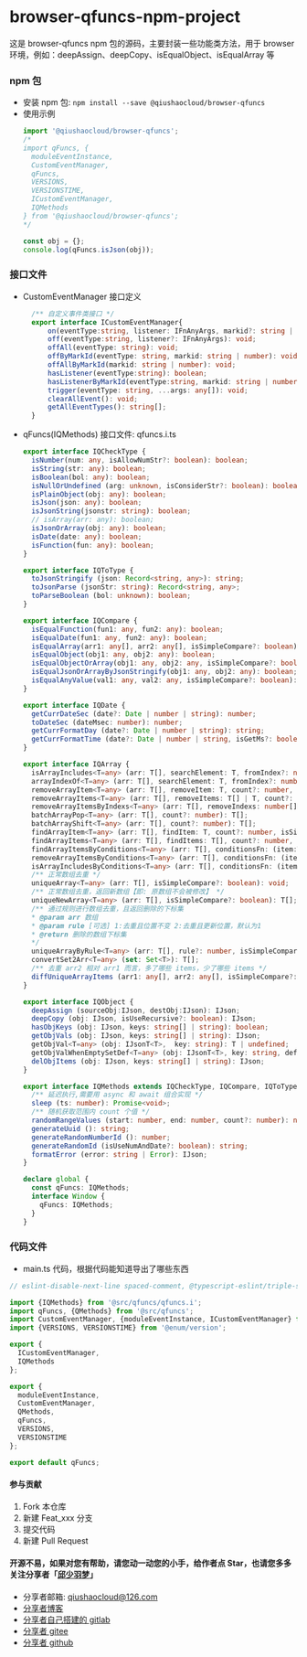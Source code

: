 # browser-qfuncs-npm-project
这是 browser-qfuncs npm 包的源码，主要封装一些功能类方法，用于 browser 环境，例如：deepAssign、deepCopy、isEqualObject、isEqualArray 等

### npm 包
* 安装 npm 包: `npm install --save @qiushaocloud/browser-qfuncs`
* 使用示例
  ```typescript
  import '@qiushaocloud/browser-qfuncs';
  /*
  import qFuncs, {
    moduleEventInstance,
    CustomEventManager,
    qFuncs,
    VERSIONS,
    VERSIONSTIME,
    ICustomEventManager,
    IQMethods
  } from '@qiushaocloud/browser-qfuncs';
  */

  const obj = {};
  console.log(qFuncs.isJson(obj));
  ```
<!-- * package.json 依赖 `@types/qtypings-browser-global`: `"@types/qtypings-browser-global": "git+https://gitee.com/qiushaocloud/npmjs-dts-types-projects.git#qtypings-browser-global"` 或 `"@types/qtypings-browser-global": "latest"` -->

### 接口文件
* CustomEventManager 接口定义
  ```typescript
    /** 自定义事件类接口 */
    export interface ICustomEventManager{
        on(eventType:string, listener: IFnAnyArgs, markid?: string | number): void;
        off(eventType:string, listener?: IFnAnyArgs): void;
        offAll(eventType: string): void;
        offByMarkId(eventType: string, markid: string | number): void;
        offAllByMarkId(markid: string | number): void;
        hasListener(eventType:string): boolean;
        hasListenerByMarkId(eventType:string, markid: string | number): boolean;
        trigger(eventType: string, ...args: any[]): void;
        clearAllEvent(): void;
        getAllEventTypes(): string[];
    }
  ```

* qFuncs(IQMethods) 接口文件: qfuncs.i.ts
  ```typescript
  export interface IQCheckType {
    isNumber(num: any, isAllowNumStr?: boolean): boolean;
    isString(str: any): boolean;
    isBoolean(bol: any): boolean;
    isNullOrUndefined (arg: unknown, isConsiderStr?: boolean): boolean;
    isPlainObject(obj: any): boolean;
    isJson(json: any): boolean;
    isJsonString(jsonstr: string): boolean;
    // isArray(arr: any): boolean;
    isJsonOrArray(obj: any): boolean;
    isDate(date: any): boolean;
    isFunction(fun: any): boolean;
  }

  export interface IQToType {
    toJsonStringify (json: Record<string, any>): string;
    toJsonParse (jsonStr: string): Record<string, any>;
    toParseBoolean (bol: unknown): boolean;
  }

  export interface IQCompare {
    isEqualFunction(fun1: any, fun2: any): boolean;
    isEqualDate(fun1: any, fun2: any): boolean;
    isEqualArray(arr1: any[], arr2: any[], isSimpleCompare?: boolean): boolean;
    isEqualObject(obj1: any, obj2: any): boolean;
    isEqualObjectOrArray(obj1: any, obj2: any, isSimpleCompare?: boolean): boolean;
    isEqualJsonOrArrayByJsonStringify(obj1: any, obj2: any): boolean;
    isEqualAnyValue(val1: any, val2: any, isSimpleCompare?: boolean): boolean;
  }

  export interface IQDate {
    getCurrDateSec (date?: Date | number | string): number;
    toDateSec (dateMsec: number): number;
    getCurrFormatDay (date?: Date | number | string): string;
    getCurrFormatTime (date?: Date | number | string, isGetMs?: boolean): string;
  }

  export interface IQArray {
    isArrayIncludes<T=any> (arr: T[], searchElement: T, fromIndex?: number, isSimpleCompare?: boolean): boolean;
    arrayIndexOf<T=any> (arr: T[], searchElement: T, fromIndex?: number, isSimpleCompare?: boolean): number;
    removeArrayItem<T=any> (arr: T[], removeItem: T, count?: number, isSimpleCompare?: boolean): number[];
    removeArrayItems<T=any> (arr: T[], removeItems: T[] | T, count?: number, isSimpleCompare?: boolean): number[];
    removeArrayItemsByIndexs<T=any> (arr: T[], removeIndexs: number[] | number): void;
    batchArrayPop<T=any> (arr: T[], count?: number): T[];
    batchArrayShift<T=any> (arr: T[], count?: number): T[];
    findArrayItem<T=any> (arr: T[], findItem: T, count?: number, isSimpleCompare?: boolean): number[];
    findArrayItems<T=any> (arr: T[], findItems: T[], count?: number, isSimpleCompare?: boolean): number[];
    findArrayItemsByConditions<T=any> (arr: T[], conditionsFn: (item:T) => boolean): {[itemIndex: number]: T};
    removeArrayItemsByConditions<T=any> (arr: T[], conditionsFn: (item:T) => boolean): {removeItemIndexs: number[], removeItems: T[]};
    isArrayIncludesByConditions<T=any> (arr: T[], conditionsFn: (item:T) => boolean): boolean;
    /** 正常数组去重 */
    uniqueArray<T=any> (arr: T[], isSimpleCompare?: boolean): void;
    /** 正常数组去重，返回新数组【即: 原数组不会被修改】 */
    uniqueNewArray<T=any> (arr: T[], isSimpleCompare?: boolean): T[];
    /** 通过规则进行数组去重，且返回删除的下标集
    * @param arr 数组
    * @param rule [可选] 1:去重且位置不变 2:去重且更新位置，默认为1
    * @return 删除的数组下标集
    */
    uniqueArrayByRule<T=any> (arr: T[], rule?: number, isSimpleCompare?: boolean): number[];
    convertSet2Arr<T=any> (set: Set<T>): T[];
    /** 去重 arr2 相对 arr1 而言，多了哪些 items，少了哪些 items */
    diffUniqueArrayItems (arr1: any[], arr2: any[], isSimpleCompare?: boolean): {more: any[], less: any[]};
  }

  export interface IQObject {
    deepAssign (sourceObj:IJson, destObj:IJson): IJson;
    deepCopy (obj: IJson, isUseRecursive?: boolean): IJson;
    hasObjKeys (obj: IJson, keys: string[] | string): boolean;
    getObjVals (obj: IJson, keys: string[] | string): IJson;
    getObjVal<T=any> (obj: IJsonT<T>,  key: string): T | undefined;
    getObjValWhenEmptySetDef<T=any> (obj: IJsonT<T>, key: string, defaultVal: T): T;
    delObjItems (obj: IJson, keys: string[] | string): IJson;
  }

  export interface IQMethods extends IQCheckType, IQCompare, IQToType, IQDate, IQArray, IQObject {
    /** 延迟执行,需要用 async 和 await 组合实现 */
    sleep (ts: number): Promise<void>;
    /** 随机获取范围内 count 个值 */
    randomRangeValues (start: number, end: number, count?: number): number[];
    generateUuid (): string;
    generateRandomNumberId (): number;
    generateRandomId (isUseNumAndDate?: boolean): string;
    formatError (error: string | Error): IJson;
  }

  declare global {
    const qFuncs: IQMethods;
    interface Window {
      qFuncs: IQMethods;
    }
  }
  ```

### 代码文件
* main.ts 代码，根据代码能知道导出了哪些东西
```typescript
// eslint-disable-next-line spaced-comment, @typescript-eslint/triple-slash-reference

import {IQMethods} from '@src/qfuncs/qfuncs.i';
import qFuncs, {QMethods} from '@src/qfuncs';
import CustomEventManager, {moduleEventInstance, ICustomEventManager} from '@common/custom-event-manager';
import {VERSIONS, VERSIONSTIME} from '@enum/version';

export {
  ICustomEventManager,
  IQMethods
};

export {
  moduleEventInstance,
  CustomEventManager,
  QMethods,
  qFuncs,
  VERSIONS,
  VERSIONSTIME
};

export default qFuncs;
```


#### 参与贡献

1.  Fork 本仓库
2.  新建 Feat_xxx 分支
3.  提交代码
4.  新建 Pull Request



#### 开源不易，如果对您有帮助，请您动一动您的小手，给作者点 Star，也请您多多关注分享者「[邱少羽梦](https://www.qiushaocloud.top)」

* 分享者邮箱: [qiushaocloud@126.com](mailto:qiushaocloud@126.com)
* [分享者博客](https://www.qiushaocloud.top)
* [分享者自己搭建的 gitlab](https://gitlab.qiushaocloud.top/qiushaocloud) 
* [分享者 gitee](https://gitee.com/qiushaocloud/dashboard/projects) 
* [分享者 github](https://github.com/qiushaocloud?tab=repositories) 
